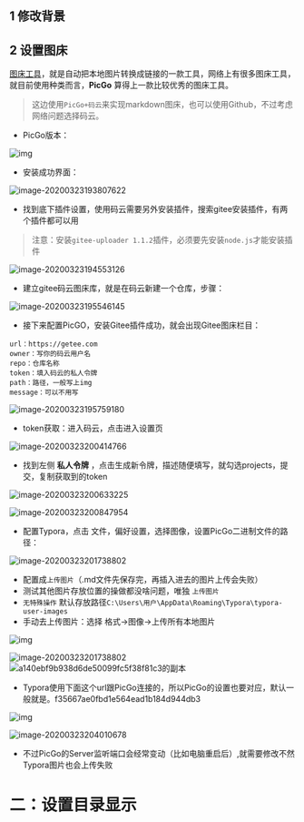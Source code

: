 ## 1 修改背景







## 2 设置图床

[图床工具](https://github.com/Molunerfinn/PicGo/releases)，就是自动把本地图片转换成链接的一款工具，网络上有很多图床工具，就目前使用种类而言，**PicGo** 算得上一款比较优秀的图床工具。

> 这边使用`PicGo+码云`来实现markdown图床，也可以使用Github，不过考虑网络问题选择码云。

- PicGo版本：

![img](https://img2020.cnblogs.com/blog/1972718/202003/1972718-20200323210552751-1313111323.png)

- 安装成功界面：

![image-20200323193807622](https://gitee.com/fakefake00/NoteImgs/raw/master/img/image-20200323194623130.png)

- 找到底下插件设置，使用码云需要另外安装插件，搜索gitee安装插件，有两个插件都可以用

> 注意：安装`gitee-uploader 1.1.2`插件，必须要先安装`node.js`才能安装插件

![image-20200323194553126](https://gitee.com/fakefake00/NoteImgs/raw/master/img/image-20200323194553126.png)

- 建立gitee码云图床库，就是在码云新建一个仓库，步骤：

![image-20200323195546145](https://gitee.com/fakefake00/NoteImgs/raw/master/img/image-20200323195546145.png)

- 接下来配置PicGO，安装Gitee插件成功，就会出现Gitee图床栏目：

```
url：https://getee.com
owner：写你的码云用户名
repo：仓库名称
token：填入码云的私人令牌
path：路径，一般写上img
message：可以不用写
```

![image-20200323195759180](https://gitee.com/fakefake00/NoteImgs/raw/master/img/image-20200323200847954.png)

- token获取：进入码云，点击进入设置页

![image-20200323200414766](https://gitee.com/fakefake00/NoteImgs/raw/master/img/image-20200323200414766.png)

- 找到左侧 **私人令牌** ，点击生成新令牌，描述随便填写，就勾选projects，提交，复制获取到的token

![image-20200323200633225](https://gitee.com/fakefake00/NoteImgs/raw/master/img/image-20200323195759180.png)

![image-20200323200847954](https://gitee.com/fakefake00/NoteImgs/raw/master/img/image-20200323200633225.png)

- 配置Typora，点击 文件，偏好设置，选择图像，设置PicGo二进制文件的路径：

![image-20200323201738802](https://gitee.com/fakefake00/NoteImgs/raw/master/img/image-20200323201738802.png)

- 配置成`上传图片`（.md文件先保存完，再插入进去的图片上传会失败）
- 测试其他图片存放位置的操做都没啥问题，唯独 `上传图片`
- `无特殊操作` 默认存放路径`C:\Users\用户\AppData\Roaming\Typora\typora-user-images`
- 手动去上传图片：选择 格式->图像->上传所有本地图片

![img](https://img2020.cnblogs.com/blog/1972718/202003/1972718-20200325124858815-145787238.png)

![image-20200323201738802](https://gitee.com/fakefake00/NoteImgs/raw/master/img/image-20200323201738802.png)![a140ebf9b938d6de50099fc5f38f81c3的副本](/Users/snailzhou/Desktop/a140ebf9b938d6de50099fc5f38f81c3的副本.jpg)

- Typora使用下面这个url跟PicGo连接的，所以PicGo的设置也要对应，默认一般就是。f35667ae0fbd1e564ead1b184d944db3

![img](https://gitee.com/fakefake00/NoteImgs/raw/master/img/image-20200323203807172-1584967114062.png)

![image-20200323204010678](https://gitee.com/fakefake00/NoteImgs/raw/master/img/image-20200323204010678.png)

- 不过PicGo的Server监听端口会经常变动（比如电脑重启后）,就需要修改不然Typora图片也会上传失败




# 二：设置目录显示
